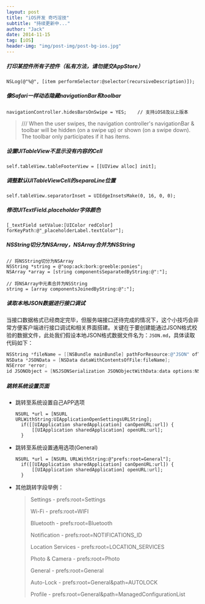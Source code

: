 ```yaml
---
layout: post
title: "iOS开发 奇巧淫技"
subtitle: "持续更新中..."
author: "Jack"
date: 2014-11-15
tag: [iOS]
header-img: "img/post-img/post-bg-ios.jpg"
---
```




##### 打印某控件所有子控件（私有方法，请勿提交AppStore）

```
NSLog(@"%@", [item performSelector:@selector(recursiveDescription)]);
```

##### 像Safari一样动态隐藏navigationBar和toolbar

```
navigationController.hidesBarsOnSwipe = YES;	// 支持iOS8及以上版本
```

> /// When the user swipes, the navigation controller's navigationBar & toolbar will be hidden (on a swipe up) or shown (on a swipe down). The toolbar only participates if it has items.

##### 设置UITableView不显示没有内容的Cell

```
self.tableView.tableFooterView = [[UIView alloc] init];
```

##### 调整默认UITableViewCell的separaLine位置

```
self.tableView.separatorInset = UIEdgeInsetsMake(0, 16, 0, 0);
```

##### 修改UITextField.placeholder字体颜色

```
[_textField setValue:[UIColor redColor] forKeyPath:@"_placeholderLabel.textColor"];   
```

##### NSString切分为NSArray，NSArray合并为NSString

```
// 将NSString切分为NSArray
NSString *string = @"oop:ack:bork:greeble:ponies";
NSArray *array = [string componentsSeparatedByString:@":"];

// 将NSArray中元素合并为NSString
string = [array componentsJoinedByString:@":"];
```

##### 读取本地JSON数据进行接口调试

当接口数据格式已经商定完毕，但服务端接口还待完成的情况下，这个小技巧会非常方便客户端进行接口调试和相关界面搭建。关键在于要创建能通过JSON格式校验的数据文件，此处我们假设本地JSON格式数据文件名为：`JSON.md`，具体读取代码如下：

```objective-c
NSString *fileName = [[NSBundle mainBundle] pathForResource:@"JSON" ofType:@"md"];
NSData *JSONData = [NSData dataWithContentsOfFile:fileName];
NSError *error;
id JSONObject = [NSJSONSerialization JSONObjectWithData:data options:NSJSONReadingAllowFragments error:&error];
```

##### 跳转系统设置页面

- 跳转至系统设置自己APP选项

  ```
  NSURL *url = [NSURL URLWithString:UIApplicationOpenSettingsURLString];
  	if([[UIApplication sharedApplication] canOpenURL:url]) {
  		[[UIApplication sharedApplication] openURL:url];
  	}
  ```

- 跳转至系统设置通用选项(General)

  ```
  NSURL *url = [NSURL URLWithString:@"prefs:root=General"];
  	if([[UIApplication sharedApplication] canOpenURL:url]) {
  		[[UIApplication sharedApplication] openURL:url];
  	}
  ```

- 其他跳转字段举例：

  > Settings - prefs:root=Settings
  >
  > Wi-Fi - prefs:root=WIFI
  >
  > Bluetooth - prefs:root=Bluetooth
  >
  > Notification - prefs:root=NOTIFICATIONS_ID
  >
  > Location Services - prefs:root=LOCATION_SERVICES
  >
  > Photo & Camera - prefs:root=Photo
  >
  > General - prefs:root=General
  >
  > Auto-Lock - prefs:root=General&path=AUTOLOCK
  >
  > Profile - prefs:root=General&path=ManagedConfigurationList

##### 

